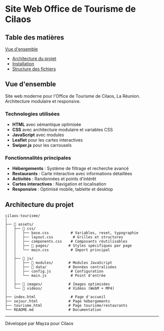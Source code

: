 #  Site Web Office de Tourisme de Cilaos

##  Table des matières

[Vue d'ensemble](#vue-densemble)
- [Architecture du projet](#architecture-du-projet)
- [Installation](#installation)
- [Structure des fichiers](#structure-des-fichiers)


##  Vue d'ensemble

Site web moderne pour l'Office de Tourisme de Cilaos, La Réunion. Architecture modulaire et responsive.

### Technologies utilisées

- **HTML** avec sémantique optimisée
- **CSS** avec architecture modulaire et variables CSS
- **JavaScript** avec modules
- **Leaflet** pour les cartes interactives
- **Swiper.js** pour les carrousels

### Fonctionnalités principales

-  **Hébergements** : Système de filtrage et recherche avancé
-  **Restaurants** : Carte interactive avec informations détaillées
-  **Activités** : Randonnées et points d'intérêt
-  **Cartes interactives** : Navigation et localisation
-  **Responsive** : Optimisé mobile, tablette et desktop

##  Architecture du projet

```
cilaos-tourisme/
│
├── 📁 assets/
│   ├── 📁 css/
│   │   ├── base.css          # Variables, reset, typographie
│   │   ├── layout.css         # Grilles et structures
│   │   ├── components.css    # Composants réutilisables
│   │   ├── 📁 pages/         # Styles spécifiques par page
│   │   └── main.css          # Import principal
│   │
│   ├── 📁 js/
│   │   ├── 📁 modules/       # Modules JavaScript
│   │   ├── 📁 data/          # Données centralisées
│   │   ├── config.js         # Configuration
│   │   └── main.js           # Point d'entrée
│   │
│   ├── 📁 images/            # Images optimisées
│   └── 📁 videos/            # Vidéos (WebM + MP4)
│
├── index.html                # Page d'accueil
├── sejour.html              # Page hébergements
├── tourisme.html            # Page tourisme/restaurants
└── README.md                # Documentation
```

---

Développé par Mayza pour Cilaos 